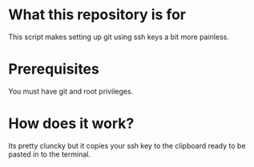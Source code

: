 # What this repository is for
This script makes setting up git using ssh keys a bit more painless.


# Prerequisites
You must have git and root privileges.


# How does it work?
Its pretty cluncky but it copies your ssh key to the clipboard ready to be pasted in to the terminal.
